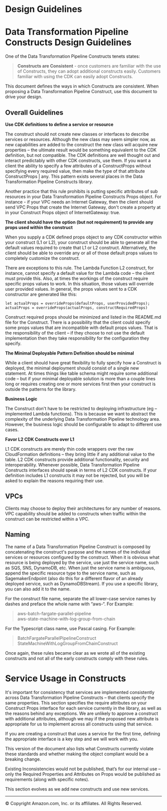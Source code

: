# Design Guidelines

# Data Transformation Pipeline Constructs Design Guidelines

One of the Data Transformation Pipeline Constructs tenets states:

> **Constructs are Consistent** - once customers are familiar with the use of Constructs, they can adopt additional constructs easily. Customers familiar with using the CDK can easily adopt Constructs.

This document defines the ways in which Constructs are consistent. When proposing a Data Transformation Pipeline Construct, use this document to drive your design.

## Overall Guidelines

**Use CDK definitions to define a service or resource**

The construct should not create new classes or interfaces to describe services or resources. Although the new class may seem simpler now, as new capabilities are added to the construct the new class will acquire new properties – the ultimate result would be something equivalent to the CDK definition, but not compatible. The CDK definitions are well thought out and interact predictably with other CDK constructs, use them. If you want a client the ability to specify a few attributes of a ConstructProps without specifying every required value, then make the type of that attribute ConstructProps | any. This pattern exists several places in the Data Transformation Pipeline Constructs library.

Another practice that this rule prohibits is putting specific attributes of sub resources in your Data Transformation Pipeline Constructs Props object. For instance - if your VPC needs an Internet Gateway, then the client should send VPC Props that create the Internet Gateway, don't create a property at in your Construct Props object of InternetGateway: true.

**The client should have the option (but not requirement) to provide any props used within the construct**

When you supply a CDK defined props object to any CDK constructor within your construct (L1 or L2), your construct should be able to generate all the default values required to create that L1 or L2 construct. Alternatively, the client should be able to override any or all of those default props values to completely customize the construct.

There are exceptions to this rule. The Lambda Function L2 construct, for instance, cannot specify a default value for the Lambda code – the client must provide this. Also, at times the workings of the construct require specific props values to work. In this situation, those values will override user provided values. In general, the props values sent to a CDK constructor are generated like this:

```
let actualProps = overrideProps(defaultProps, userProvidedProps);
actualProps = overrideProps(actualProps, constructRequiredProps)
```

Construct required props should be minimized and listed in the README.md file for the Construct.
There is a possibility that the client could specify some props values that are incompatible with default props values.  That is the responsibility of the client – if they choose to not use the default implementation then they take responsibility for the configuration they specify.

**The Minimal Deployable Pattern Definition should be minimal**

While a client should have great flexibility to fully specify how a Construct is deployed, the minimal deployment should consist of a single new statement. At times things like table schema might require some additional code – but if your minimal deployable solution is more than a couple lines long or requires creating one or more services first then your construct is outside the patterns for the library.

**Business Logic**

The Construct don't have to be restricted to deploying infrastructure (eg – implemented Lambda functions). This is because we want to abstract the complexity of the underlying Data Transformation Pipeline technology area. However, the business logic should be configurable to adapt to different use cases.

**Favor L2 CDK Constructs over L1**

L1 CDK constructs are merely thin code wrappers over the raw CloudFormation definitions – they bring little if any additional value to the table. L2 CDK constructs provide additional functionality, security and interoperability. Whenever possible, Data Transformation Pipeline Constructs interfaces should speak in terms of L2 CDK constructs. If your definition includes L1 constructs it may not be rejected, but you will be asked to explain the reasons requiring their use. 

## VPCs

Clients may choose to deploy their architectures for any number of reasons. VPC capability should be added to constructs when traffic within the construct can be restricted within a VPC.

## Naming

The name of a Data Transformation Pipeline Construct is composed by concatenating the construct's purpose and the names of the individual services or resources configured by the construct. When it is obvious what resource is being deployed by the service, use just the service name, such as SQS, SNS, DynamoDB, etc. When just the service name is ambiguous, append the specific resource type to the service name, such as SagemakerEndpoint (also do this for a different flavor of an already deployed service, such as DynamoDBStream). If you use a specific library, you can also add it to the name.

For the construct file name, separate the all lower-case service names by dashes and preface the whole name with “aws-“. For Example:

> aws-batch-fargate-parallel-pipeline \
> aws-state-machine-with-log-group-from-chain

For the Typescript class name, use Pascal casing. For Example:

> BatchFargateParallelPipelineConstruct \
> StateMachineWithLogGroupFromChainConstruct

Once again, these rules became clear as we wrote all of the existing constructs and not all of the early constructs comply with these rules.

# Service Usage in Constructs
It's important for consistency that services are implemented consistently across Data Transformation Pipeline Constructs – that clients specify the same properties. This section specifies the require attributes on your Construct Props interface for each service currently in the library, as well as the reasons behind any exceptions. We are unlikely to approve a construct with additional attributes, although we may if the proposed new attribute is appropriate for us to implement across all constructs using that service.

If you are creating a construct that uses a service for the first time, defining the appropriate interface is a key step and we will work with you.

This version of the document also lists what Constructs currently violate these standards and whether making the object compliant would be a breaking change.

Existing Inconsistencies would not be published, that’s for our internal use – only the Required Properties and Attributes on Props would be published as requirements (along with specific notes).

This section evolves as we add new constructs and use new services.

***
&copy; Copyright Amazon.com, Inc. or its affiliates. All Rights Reserved.